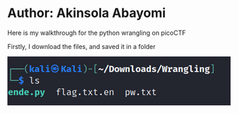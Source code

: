 # Author: Akinsola Abayomi

Here is my walkthrough for the python wrangling on picoCTF

Firstly, I download the files, and saved it in a folder

![alt text](image-1.png)
